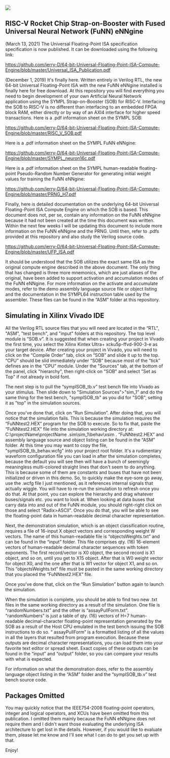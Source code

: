 ![](https://github.com/jerry-D/64-bit-Universal-Floating-Point-ISA-Compute-Engine/blob/master/SYMPL_logo_med.png)
## RISC-V Rocket Chip Strap-on-Booster with Fused Universal Neural Network (FuNN) eNNgine
(March 13, 2021) The Universal Floating-Point ISA specification specification is now published. It can be downloaded using the following link:

https://github.com/jerry-D/64-bit-Universal-Floating-Point-ISA-Compute-Engine/blob/master/Universal_ISA_Publication.pdf

(December 1, 2019) It's finally here.  Written entirely in Verilog RTL, the new 64-bit Universal Floating-Point ISA with the new FuNN eNNgine installed is finally here for free download.  At this repository you will find everything you need to begin development of your own Artificial Neural Network application using the SYMPL Strap-on-Booster (SOB) for RISC-V.  Interfacing the SOB to RISC-V is no different than interfacing to an embedded FPGA block RAM, either directly or by way of an AXI4 interface for higher speed transactions. 
Here is a .pdf information sheet on the SYMPL SOB:

https://github.com/jerry-D/64-bit-Universal-Floating-Point-ISA-Compute-Engine/blob/master/RISC_V_SOB.pdf

Here is a .pdf information sheet on the SYMPL FuNN eNNgine:

https://github.com/jerry-D/64-bit-Universal-Floating-Point-ISA-Compute-Engine/blob/master/SYMPL_neuron16c.pdf

Here is a .pdf information sheet on the SYMPL human-readable floating-point Pseudo-Random Number Generator for generating initial weight values for training the FuNN eNNgine:

https://github.com/jerry-D/64-bit-Universal-Floating-Point-ISA-Compute-Engine/blob/master/PRNG_H7.pdf

Finally, here is detailed documentation on the underlying 64-bit Universal Floating-Point ISA Compute Engine on which the SOB is based.  This document does not, per se, contain any information on the FuNN eNNgine because it had not been created at the time this document was written. Within the next few weeks I will be updating this document to include more information on the FuNN eNNgine and the  PRNG.  Until then, refer to .pdfs provided at this repository and also study the Verilog source code.

https://github.com/jerry-D/64-bit-Universal-Floating-Point-ISA-Compute-Engine/blob/master/UFP_ISA.pdf

It should be understood that the SOB utilizes the exact same ISA as the original compute engine described in the above document.  The only thing that has changed is three more mnemonics, which are just aliases of the original, have been added to support activation and accumulation modes of the FuNN eNNgine.  For more information on the activate and accumulate modes, refer to the demo assembly language source file or object listing and the documentation in the SYMPL64 instruction table used by the assembler.  These files can be found in the “ASM” folder at this repository. 

## Simulating in Xilinx Vivado IDE
All the Verilog RTL source files that you will need are located in the “RTL", "ASM", "test bench", and "input" folders at this repository.  The top level module is “SOB.v”.  It is suggested that when creating your project in Vivado the first time, you select the Xilinx Kintex Ultra+ xcku5p-ffvd-900-3-e as your target device.  After creating your project in Vivado, you will need to click on the “Compile Order” tab, click on “SOB” and slide it up to the top.  “CPU” should be slid immediately under “SOB” because most of the “tick” defines are in the “CPU” module.  Under the "Sources" tab, at the bottom of the panel, click "hierarchy", then right-click on "SOB" and select "Set as Top" if not already in bold font.  

The next step is to pull the “symplSOB_tb.v” test bench file into Vivado as your stimulus.  Then slide down to "Simulation Sources">"sim_1" and do the same thing for the test bench, "symplSOB_tb" as you did for "SOB", setting it as "top" in the simulation sources. 

Once you've done that, click on “Run Simulation”.  After doing that, you will notice that the simulation fails.  This is because the simulation requires the “FuNNtest2.HEX” program for the SOB to execute. So to fix that, paste the “FuNNtest2.HEX” file into the simulation working directory at:  C:\projectName\projectName .sim\sim_1\behav\xsim  .  “FuNNtest2.HEX” and assembly language source and object listing can be found in the “ASM” folder.  At this time you may want to copy the file, "symplSOB_tb_behav.wcfg" into your project root folder.  It's a rudimentary waveform configuration file you can load in after the simulation completes, because the default you will see then will have a bunch of seemingly meaningless multi-colored straight lines that don't seem to do anything.  This is because some of them are constants and buses that have not been initialized or driven in this demo.  So, to quickly make the eye-sore go away, use the .wcfg file I just mentioned, as it references internal signals that actually wiggle.  You will have to re-run the simulation to refresh once you do that.  At that point, you can explore the hierarchy and drag whatever buses/signals etc. you want to look at.  When looking at data buses that carry data into and out of the FuNN module, you should right-right click on those and select "Radix>ASCII".  Once you do that, you will be able to see the floating-point data in human-readable decimal character representation.

Next, the demonstration simulation, which is an object classification routine, requires a file of 16-input X object vectors and corresponding weight W vectors.  The name of this human-readable file is “objectsWeights.txt” and can be found in the “input” folder.  This file comprises qty. (16) 16-element vectors of human-readable decimal character sequences with token exponents.  The first record/vector is X0 object, the second record is X1 object, and so on, until you get to X15 object.  After that is W0 weight vector for object X0, and the one after that is W1 vector for object X1, and so on.  This “objectsWeights.txt” file must be pasted in the same working directory that you placed the “FuNNtest2.HEX” file.

Once you've done that, click on the “Run Simulation” button again to launch the simulation.

When the simulation is complete, you should be able to find two new .txt files in the same working directory as a result of the simulation.  One file is “randomNumbers.txt” and the other is “assayPullForm.txt”.  “randomNumbers” is just a table of qty. (16) vectors of H=7 human-readable decimal-character floating-point representation generated by the SOB as a result of the Host CPU emulated in the test bench issuing the SOB instructions to do so.  “ assayPullForm” is a formatted listing of all the values in all the layers that resulted from program execution.  Because these outputs are decimal character representations, you can load them into your favorite text editor or spread sheet.  Exact copies of these outputs can be found in the “input” and “output” folder, so you can compare your results with what is expected.

For information on what the demonstration does, refer to the assembly language object listing in the “ASM” folder and the “symplSOB_tb.v” test bench source code.

## Packages Omitted
You may quickly notice that the IEEE754-2008 floating-point operators, integer and logical operators, and XCUs have been omitted from this publication.  I omitted them mainly because the FuNN eNNgine does not require them and I didn't want those evaluating the underlying ISA architecture to get lost in the details.  However, if you would like to evaluate them, please let me know and I'll see what I can do to get you set up with that.

Enjoy!


